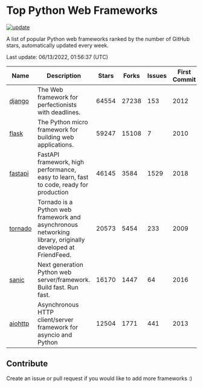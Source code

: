 # Top Python Web Frameworks

[![update](https://github.com/sunnysid3up/python-web-frameworks/actions/workflows/update.yml/badge.svg)](https://github.com/sunnysid3up/python-web-frameworks/actions/workflows/update.yml)

A list of popular Python web frameworks ranked by the number of GitHub stars, automatically updated every week.

Last update: 06/13/2022, 01:56:37 (UTC)

| Name          | Description          | Stars                     | Forks          | Issues               | First Commit        | Last Commit         |
|---------------|----------------------|---------------------------|----------------|----------------------|---------------------|---------------------|
| [django](https://github.com/django/django) | The Web framework for perfectionists with deadlines. | 64554 | 27238 | 153 | 2012 | 2022-06-13 |
| [flask](https://github.com/pallets/flask) | The Python micro framework for building web applications. | 59247 | 15108 | 7 | 2010 | 2022-06-13 |
| [fastapi](https://github.com/tiangolo/fastapi) | FastAPI framework, high performance, easy to learn, fast to code, ready for production | 46145 | 3584 | 1529 | 2018 | 2022-06-12 |
| [tornado](https://github.com/tornadoweb/tornado) | Tornado is a Python web framework and asynchronous networking library, originally developed at FriendFeed. | 20573 | 5454 | 233 | 2009 | 2022-06-12 |
| [sanic](https://github.com/sanic-org/sanic) | Next generation Python web server/framework. Build fast. Run fast. | 16170 | 1447 | 64 | 2016 | 2022-06-12 |
| [aiohttp](https://github.com/aio-libs/aiohttp) | Asynchronous HTTP client/server framework for asyncio and Python | 12504 | 1771 | 441 | 2013 | 2022-06-12 |

## Contribute 

Create an issue or pull request if you would like to add more frameworks :)